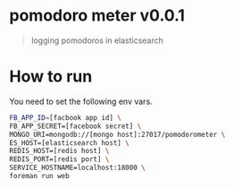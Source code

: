 # pomodoro meter v0.0.1

> logging pomodoros in elasticsearch

# How to run

You need to set the following env vars.

```sh
FB_APP_ID=[facbook app id] \
FB_APP_SECRET=[facebook secret] \
MONGO_URI=mongodb://[mongo host]:27017/pomodorometer \
ES_HOST=[elasticsearch host] \
REDIS_HOST=[redis host] \
REDIS_PORT=[redis port] \
SERVICE_HOSTNAME=localhost:18000 \
foreman run web
```
